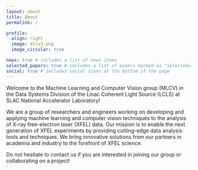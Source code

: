 ```yaml
---
layout: about
title: About
permalink: /

profile:
  align: right
  image: mlcv3.png
  image_circular: true

news: true # includes a list of news items
selected_papers: true # includes a list of papers marked as "selected={true}"
social: true # includes social icons at the bottom of the page
---
```


Welcome to the Machine Learning and Computer Vision group (MLCV) in the Data Systems Division of the Linac Coherent Light Source (LCLS) at SLAC National Accelerator Laboratory!

We are a group of researchers and engineers working on developing and applying machine learning and computer vision techniques to the analysis of X-ray free-electron laser (XFEL) data. Our mission is to enable the next generation of XFEL experiments by providing cutting-edge data analysis tools and techniques. We bring innovative solutions from our partners in academia and industry to the forefront of XFEL science.

Do not hesitate to contact us if you are interested in joining our group or collaborating on a project!
